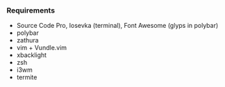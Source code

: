 ### Requirements
- Source Code Pro, Iosevka (terminal), Font Awesome (glyps in polybar)
- polybar
- zathura
- vim + Vundle.vim
- xbacklight
- zsh
- i3wm
- termite
